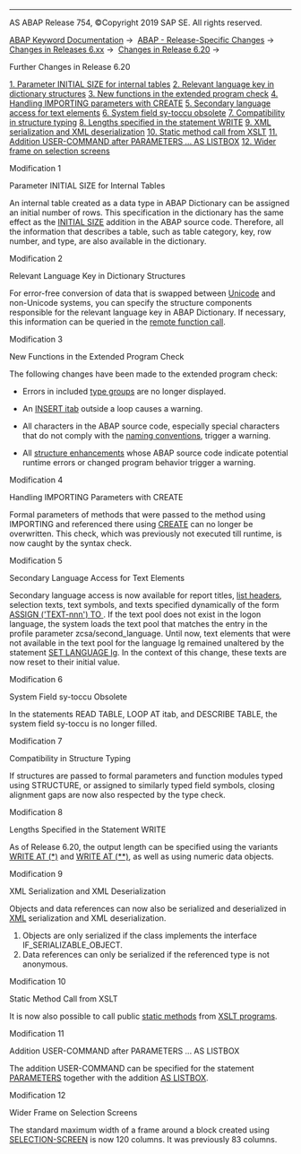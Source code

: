   

* * *

AS ABAP Release 754, ©Copyright 2019 SAP SE. All rights reserved.

[ABAP Keyword Documentation](https://help.sap.com/doc/abapdocu_754_index_htm/7.54/en-US/abenabap.htm) →  [ABAP - Release-Specific Changes](https://help.sap.com/doc/abapdocu_754_index_htm/7.54/en-US/abennews.htm) →  [Changes in Releases 6.xx](https://help.sap.com/doc/abapdocu_754_index_htm/7.54/en-US/abennews-6.htm) →  [Changes in Release 6.20](https://help.sap.com/doc/abapdocu_754_index_htm/7.54/en-US/abennews-620.htm) → 

Further Changes in Release 6.20

[1\. Parameter INITIAL SIZE for internal tables](#!ABAP_MODIFICATION_1@1@)
[
2\. Relevant language key in dictionary structures](#!ABAP_MODIFICATION_2@2@)
[
3\. New functions in the extended program check](#!ABAP_MODIFICATION_3@3@)
[
4\. Handling IMPORTING parameters with CREATE](#!ABAP_MODIFICATION_4@4@)
[
5\. Secondary language access for text elements](#!ABAP_MODIFICATION_5@5@)
[
6\. System field sy-toccu obsolete](#!ABAP_MODIFICATION_6@6@)
[
7\. Compatibility in structure typing](#!ABAP_MODIFICATION_7@7@)
[
8\. Lengths specified in the statement WRITE](#!ABAP_MODIFICATION_8@8@)
[
9\. XML serialization and XML deserialization](#!ABAP_MODIFICATION_9@9@)
[
10\. Static method call from XSLT](#!ABAP_MODIFICATION_10@10@)
[
11\. Addition USER-COMMAND after PARAMETERS ... AS LISTBOX](#!ABAP_MODIFICATION_11@11@)
[
12\. Wider frame on selection screens](#!ABAP_MODIFICATION_12@12@)

Modification 1

Parameter INITIAL SIZE for Internal Tables

An internal table created as a data type in ABAP Dictionary can be assigned an initial number of rows. This specification in the dictionary has the same effect as the [INITIAL SIZE](https://help.sap.com/doc/abapdocu_754_index_htm/7.54/en-US/abapdata_itab.htm) addition in the ABAP source code. Therefore, all the information that describes a table, such as table category, key, row number, and type, are also available in the dictionary.

Modification 2

Relevant Language Key in Dictionary Structures

For error-free conversion of data that is swapped between [Unicode](https://help.sap.com/doc/abapdocu_754_index_htm/7.54/en-US/abenunicode_system_glosry.htm "Glossary Entry") and non-Unicode systems, you can specify the structure components responsible for the relevant language key in ABAP Dictionary. If necessary, this information can be queried in the [remote function call](https://help.sap.com/doc/abapdocu_754_index_htm/7.54/en-US/abenrfc.htm).

Modification 3

New Functions in the Extended Program Check

The following changes have been made to the extended program check:

-   Errors in included [type groups](https://help.sap.com/doc/abapdocu_754_index_htm/7.54/en-US/abaptype-pools.htm) are no longer displayed.
    
-   An [INSERT itab](https://help.sap.com/doc/abapdocu_754_index_htm/7.54/en-US/abapinsert_itab.htm) outside a loop causes a warning.
    
-   All characters in the ABAP source code, especially special characters that do not comply with the [naming conventions](https://help.sap.com/doc/abapdocu_754_index_htm/7.54/en-US/abentype_names.htm), trigger a warning.
    
-   All [structure enhancements](https://help.sap.com/doc/abapdocu_754_index_htm/7.54/en-US/abenddic_structures_enh_cat.htm) whose ABAP source code indicate potential runtime errors or changed program behavior trigger a warning.
    

Modification 4

Handling IMPORTING Parameters with CREATE

Formal parameters of methods that were passed to the method using IMPORTING and referenced there using [CREATE](https://help.sap.com/doc/abapdocu_754_index_htm/7.54/en-US/abapcreate_object.htm) can no longer be overwritten. This check, which was previously not executed till runtime, is now caught by the syntax check.

Modification 5

Secondary Language Access for Text Elements

Secondary language access is now available for report titles, [list headers](https://help.sap.com/doc/abapdocu_754_index_htm/7.54/en-US/abenlist_header_glosry.htm "Glossary Entry"), selection texts, text symbols, and texts specified dynamically of the form [ASSIGN ('TEXT-nnn') TO <fs>](https://help.sap.com/doc/abapdocu_754_index_htm/7.54/en-US/abapassign_mem_area_dynamic_dobj.htm). If the text pool does not exist in the logon language, the system loads the text pool that matches the entry in the profile parameter zcsa/second\_language.
Until now, text elements that were not available in the text pool for the language lg remained unaltered by the statement [SET LANGUAGE lg](https://help.sap.com/doc/abapdocu_754_index_htm/7.54/en-US/abapset_language.htm). In the context of this change, these texts are now reset to their initial value.

Modification 6

System Field sy-toccu Obsolete

In the statements READ TABLE, LOOP AT itab, and DESCRIBE TABLE, the system field sy-toccu is no longer filled.

Modification 7

Compatibility in Structure Typing

If structures are passed to formal parameters and function modules typed using STRUCTURE, or assigned to similarly typed field symbols, closing alignment gaps are now also respected by the type check.

Modification 8

Lengths Specified in the Statement WRITE

As of Release 6.20, the output length can be specified using the variants [WRITE AT (\*)](https://help.sap.com/doc/abapdocu_754_index_htm/7.54/en-US/abapwrite-.htm) and [WRITE AT (\*\*)](https://help.sap.com/doc/abapdocu_754_index_htm/7.54/en-US/abapwrite-.htm), as well as using numeric data objects.

Modification 9

XML Serialization and XML Deserialization

Objects and data references can now also be serialized and deserialized in [XML](https://help.sap.com/doc/abapdocu_754_index_htm/7.54/en-US/abenxml_glosry.htm "Glossary Entry") serialization and XML deserialization.

1.  Objects are only serialized if the class implements the interface IF\_SERIALIZABLE\_OBJECT.
2.  Data references can only be serialized if the referenced type is not anonymous.
    

Modification 10

Static Method Call from XSLT

It is now also possible to call public [static methods](https://help.sap.com/doc/abapdocu_754_index_htm/7.54/en-US/abenstatic_method_glosry.htm "Glossary Entry") from [XSLT programs](https://help.sap.com/doc/abapdocu_754_index_htm/7.54/en-US/abenxsl_transformation_1_glosry.htm "Glossary Entry").

Modification 11

Addition USER-COMMAND after PARAMETERS ... AS LISTBOX

The addition USER-COMMAND can be specified for the statement [PARAMETERS](https://help.sap.com/doc/abapdocu_754_index_htm/7.54/en-US/abapparameters.htm) together with the addition [AS LISTBOX](https://help.sap.com/doc/abapdocu_754_index_htm/7.54/en-US/abapparameters_screen.htm).

Modification 12

Wider Frame on Selection Screens

The standard maximum width of a frame around a block created using [SELECTION-SCREEN](https://help.sap.com/doc/abapdocu_754_index_htm/7.54/en-US/abapselection-screen_block.htm) is now 120 columns. It was previously 83 columns.